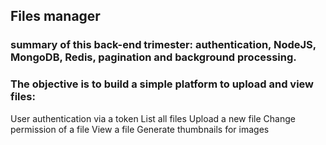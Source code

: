 ## Files manager

### summary of this back-end trimester: authentication, NodeJS, MongoDB, Redis, pagination and background processing.

### The objective is to build a simple platform to upload and view files:

User authentication via a token
List all files
Upload a new file
Change permission of a file
View a file
Generate thumbnails for images
